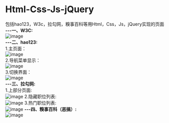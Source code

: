 # Html-Css-Js-jQuery
包括hao123，W3c，拉勾网，糗事百科等用Html，Css，Js，jQuery实现的页面</br>
<strong>---一、W3C:</strong></br>
![image](https://github.com/xiaola66/-Webpages/blob/master/W3c/W3c.png)</br>
<strong>---二、hao123:</strong></br>
1.主页面：</br>
![image](https://github.com/xiaola66/-Webpages/blob/master/hao123/hao1.png)</br>
2.导航菜单显示：</br>
![image](https://github.com/xiaola66/-Webpages/blob/master/hao123/hao2.png)</br>
3.切换界面：</br>
![image](https://github.com/xiaola66/-Webpages/blob/master/hao123/hao3.png)</br>
<strong>---三、拉勾网:</strong></br>
1.上部分页面:</br>
![image](https://github.com/xiaola66/-Webpages/blob/master/%E6%8B%89%E5%8B%BE%E7%BD%91/lagou1.png)
2.隐藏职位列表:</br>
![image](https://github.com/xiaola66/-Webpages/blob/master/%E6%8B%89%E5%8B%BE%E7%BD%91/lagou2.png)
3.热门职位列表:</br>
![image](https://github.com/xiaola66/-Webpages/blob/master/%E6%8B%89%E5%8B%BE%E7%BD%91/lagou3.png)
<strong>---四、糗事百科（恶搞）:</strong></br>
![image](https://github.com/xiaola66/-Webpages/blob/master/%E7%B3%97%E4%BA%8B%E7%99%BE%E7%A7%91/quishibaike.png)

